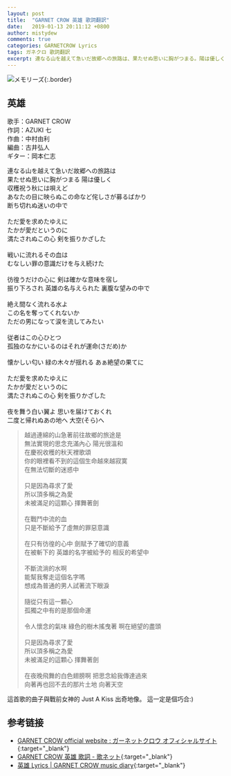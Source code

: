 ```yaml
---
layout: post
title:  "GARNET CROW 英雄 歌詞翻訳"
date:   2019-01-13 20:11:12 +0800
author: mistydew
comments: true
categories: GARNETCROW Lyrics
tags: ガネクロ 歌詞翻訳
excerpt: 連なる山を越えて急いだ故郷への旅路は、果たせぬ思いに胸がつまる。陽は優しく、収穫祝う秋には唄えど。あなたの目に映らぬこの命など侘しさが募るばかり、断ち切れぬ迷いの中で。
---
```

![メモリーズ](https://raw.githubusercontent.com/mistydew/gc2/master/cover/album/AL09_メモリーズ.jpg){:.border}

## 英雄

歌手：GARNET CROW<br>
作詞：AZUKI 七<br>
作曲：中村由利<br>
編曲：古井弘人<br>
ギター：岡本仁志

<div class="lyric-original">
<p>
連なる山を越えて急いだ故郷への旅路は<br>
果たせぬ思いに胸がつまる 陽は優しく<br>
収穫祝う秋には唄えど<br>
あなたの目に映らぬこの命など侘しさが募るばかり<br>
断ち切れぬ迷いの中で<br>
<br>
ただ愛を求めたゆえに<br>
たかが愛だというのに<br>
満たされぬこの心 剣を振りかざした<br>
<br>
戦いに流れるその血は<br>
むなしい罪の意識だけを与え続けた<br>
<br>
彷徨うだけの心に 剣は確かな意味を宿し<br>
振り下ろされ 英雄の名与えられた 裏腹な望みの中で<br>
<br>
絶え間なく流れる水よ<br>
この名を奪ってくれないか<br>
ただの男になって涙を流してみたい<br>
<br>
従者はこの心ひとつ<br>
孤独のなかにいるのはそれが運命(さだめ)か<br>
<br>
懐かしい匂い 緑の木々が揺れる あぁ絶望の果てに<br>
<br>
ただ愛を求めたゆえに<br>
たかが愛だというのに<br>
満たされぬこの心 剣を振りかざした<br>
<br>
夜を舞う白い翼よ 思いを届けておくれ<br>
二度と帰れぬあの地へ 大空(そら)へ
</p>
</div>

<div class="lyric-translation">
<blockquote>
越過連綿的山急著前往故鄉的旅途是<br>
無法實現的思念充滿內心 陽光很溫和<br>
在慶祝收穫的秋天裡歌頌<br>
你的眼裡看不到的這個生命越來越寂寞<br>
在無法切斷的迷惑中<br>
<br>
只是因為尋求了愛<br>
所以頂多稱之為愛<br>
未被滿足的這顆心 揮舞著劍<br>
<br>
在戰鬥中流的血<br>
只是不斷給予了虛無的罪惡意識<br>
<br>
在只有彷徨的心中 劍賦予了確切的意義<br>
在被斬下的 英雄的名字被給予的 相反的希望中<br>
<br>
不斷流淌的水啊<br>
能幫我奪走這個名字嗎<br>
想成為普通的男人試著流下眼淚<br>
<br>
隨從只有這一顆心<br>
孤獨之中有的是那個命運<br>
<br>
令人懷念的氣味 綠色的樹木搖曳著 啊在絕望的盡頭<br>
<br>
只是因為尋求了愛<br>
所以頂多稱之為愛<br>
未被滿足的這顆心 揮舞著劍<br>
<br>
在夜晚飛舞的白色翅膀啊 把思念給我傳達過來<br>
向著再也回不去的那片土地 向著天空
</blockquote>
</div>

這首歌的曲子與戰前女神的 Just A Kiss 出奇地像。
這一定是個巧合:)

## 参考链接

* [GARNET CROW official website : ガーネットクロウ オフィシャルサイト](http://www.garnetcrow.com){:target="_blank"}
* [GARNET CROW 英雄 歌詞 - 歌ネット](https://www.uta-net.com/song/122960){:target="_blank"}
* [英雄 Lyrics \| GARNET CROW music diary](https://mistydew.github.io/gc/lyrics/original/英雄.html){:target="_blank"}
